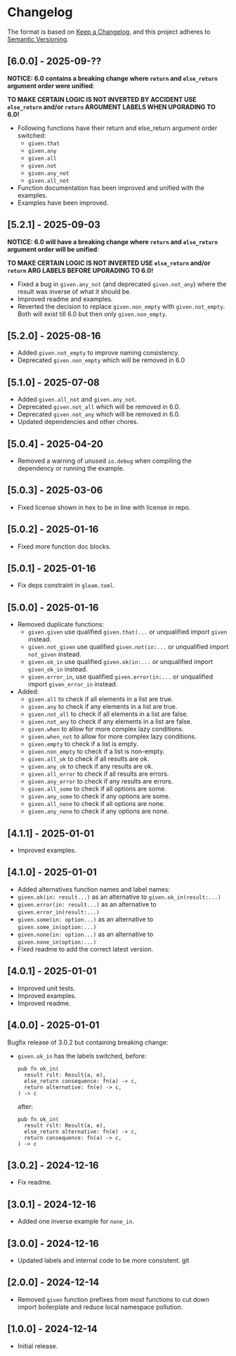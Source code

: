 # Changelog

The format is based on [Keep a Changelog](https://keepachangelog.com/en/1.1.0/),
and this project adheres to
[Semantic Versioning](https://semver.org/spec/v2.0.0.html).

<!--## [Unreleased]-->
## [6.0.0] - 2025-09-??

**NOTICE: 6.0 contains a breaking change where `return` and `else_return`
argument order were unified**:

**TO MAKE CERTAIN LOGIC IS NOT INVERTED BY ACCIDENT USE `else_return` and/or
`return` ARGUMENT LABELS WHEN UPGRADING TO 6.0!**

- Following functions have their return and else_return argument order switched:
  - `given.that`
  - `given.any`
  - `given.all`
  - `given.not`
  - `given.any_not`
  - `given.all_not`
- Function documentation has been improved and unified with the examples.
- Examples have been improved.

## [5.2.1] - 2025-09-03

**NOTICE: 6.0 will have a breaking change where `return` and `else_return`
argument order will be unified**:

**TO MAKE CERTAIN LOGIC IS NOT INVERTED USE `else_return` and/or `return` ARG
LABELS BEFORE UPGRADING TO 6.0!**

- Fixed a bug in `given.any_not` (and deprecated `given.not_any`) where the
  result was inverse of what it should be.
- Improved readme and examples.
- Reverted the decision to replace `given.non_empty` with `given.not_empty`.
  Both will exist till 6.0 but then only `given.non_empty`.


## [5.2.0] - 2025-08-16

- Added `given.not_empty` to improve naming consistency.
- Deprecated `given.non_empty` which will be removed in 6.0

## [5.1.0] - 2025-07-08

- Added `given.all_not` and `given.any_not`.
- Deprecated `given.not_all` which will be removed in 6.0.
- Deprecated `given.not_any` which will be removed in 6.0.
- Updated dependencies and other chores.

## [5.0.4] - 2025-04-20

- Removed a warning of unused `io.debug` when compiling the dependency or
  running the example.

## [5.0.3] - 2025-03-06

- Fixed license shown in hex to be in line with license in repo.

## [5.0.2] - 2025-01-16

- Fixed more function doc blocks.

## [5.0.1] - 2025-01-16

- Fix deps constraint in `gleam.toml`.

## [5.0.0] - 2025-01-16

- Removed duplicate functions:
  - `given.given`
    use qualified `given.that(...` or
    unqualified import `given` instead.
  - `given.not_given`
    use qualified `given.not(in:...` or
    unqualified import `not_given` instead.
  - `given.ok_in`
    use qualified `given.ok(in:...` or
    unqualified import `given_ok_in` instead.
  - `given.error_in`,
    use qualified `given.error(in:...` or
    unqualified import `given_error_in` instead.
- Added:
  - `given.all` to check if all elements in a list are true.
  - `given.any` to check if any elements in a list are true.
  - `given.not_all` to check if all elements in a list are false.
  - `given.not_any` to check if any elements in a list are false.
  - `given.when` to allow for more complex lazy conditions.
  - `given.when_not` to allow for more complex lazy conditions.
  - `given.empty` to check if a list is empty.
  - `given.non_empty` to check if a list is non-empty.
  - `given.all_ok` to check if all results are ok.
  - `given.any_ok` to check if any results are ok.
  - `given.all_error` to check if all results are errors.
  - `given.any_error` to check if any results are errors.
  - `given.all_some` to check if all options are some.
  - `given.any_some` to check if any options are some.
  - `given.all_none` to check if all options are none.
  - `given.any_none` to check if any options are none.

## [4.1.1] - 2025-01-01

- Improved examples.

## [4.1.0] - 2025-01-01

- Added alternatives function names and label names:
 - `given.ok(in: result...)` as an alternative to `given.ok_in(result:...)`
 - `given.error(in: result...)` as an alternative to `given.error_in(result:...)`
 - `given.some(in: option...)` as an alternative to `given.some_in(option:...)`
 - `given.none(in: option...)` as an alternative to `given.none_in(option:...)`
- Fixed readme to add the correct latest version.

## [4.0.1] - 2025-01-01

- Improved unit tests.
- Improved examples.
- Improved readme.

## [4.0.0] - 2025-01-01

Bugfix release of 3.0.2 but containing breaking change:

- `given.ok_in` has the labels switched, before:

   ```gleam
   pub fn ok_in(
     result rslt: Result(a, e),
     else_return consequence: fn(a) -> c,
     return alternative: fn(e) -> c,
   ) -> c
   ```

   after:

   ```gleam
   pub fn ok_in(
     result rslt: Result(a, e),
     else_return alternative: fn(e) -> c,
     return consequence: fn(a) -> c,
   ) -> c
   ```

## [3.0.2] - 2024-12-16

- Fix readme.

## [3.0.1] - 2024-12-16

- Added one inverse example for `none_in`.

## [3.0.0] - 2024-12-16

- Updated labels and internal code to be more consistent.
git
## [2.0.0] - 2024-12-14

- Removed `given` function prefixes from most functions to cut down import
  boilerplate and reduce local namespace pollution.

## [1.0.0] - 2024-12-14

- Initial release.
